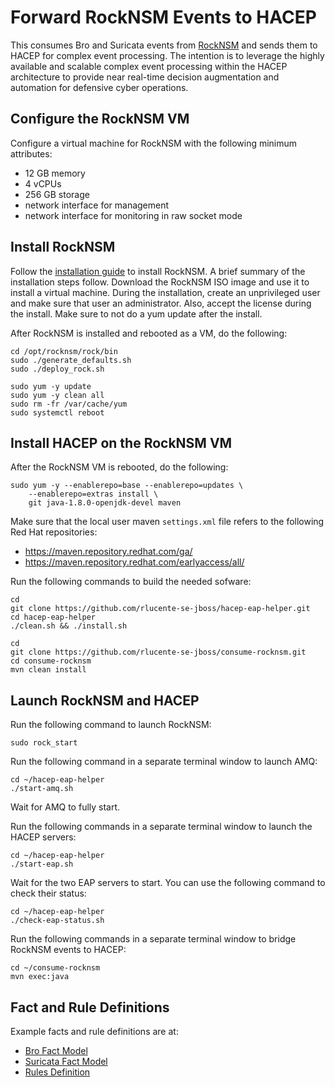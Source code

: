 # Forward RockNSM Events to HACEP
This consumes Bro and Suricata events from [RockNSM](http://rocknsm.io/)
and sends them to HACEP for complex event processing.  The intention
is to leverage the highly available and scalable complex event
processing within the HACEP architecture to provide near real-time
decision augmentation and automation for defensive cyber operations.

## Configure the RockNSM VM
Configure a virtual machine for RockNSM with the following minimum attributes:

* 12 GB memory
* 4 vCPUs
* 256 GB storage
* network interface for management
* network interface for monitoring in raw socket mode

## Install RockNSM
Follow the [installation guide](https://rocknsm.gitbooks.io/rocknsm-guide/content/build/install.html)
to install RockNSM.  A brief summary of the installation steps
follow.  Download the RockNSM ISO image and use it to install a
virtual machine.  During the installation, create an unprivileged
user and make sure that user an administrator.  Also, accept the
license during the install.  Make sure to not do a yum update after
the install.

After RockNSM is installed and rebooted as a VM, do the following:

    cd /opt/rocknsm/rock/bin
    sudo ./generate_defaults.sh
    sudo ./deploy_rock.sh

    sudo yum -y update
    sudo yum -y clean all
    sudo rm -fr /var/cache/yum
    sudo systemctl reboot

## Install HACEP on the RockNSM VM
After the RockNSM VM is rebooted, do the following:

    sudo yum -y --enablerepo=base --enablerepo=updates \
        --enablerepo=extras install \
        git java-1.8.0-openjdk-devel maven

Make sure that the local user maven `settings.xml` file refers to
the following Red Hat repositories:

* https://maven.repository.redhat.com/ga/
* https://maven.repository.redhat.com/earlyaccess/all/

Run the following commands to build the needed sofware:

    cd
    git clone https://github.com/rlucente-se-jboss/hacep-eap-helper.git
    cd hacep-eap-helper
    ./clean.sh && ./install.sh

    cd
    git clone https://github.com/rlucente-se-jboss/consume-rocknsm.git
    cd consume-rocknsm
    mvn clean install

## Launch RockNSM and HACEP
Run the following command to launch RockNSM:

    sudo rock_start

Run the following command in a separate terminal window to launch
AMQ:

    cd ~/hacep-eap-helper
    ./start-amq.sh

Wait for AMQ to fully start.

Run the following commands in a separate terminal window to launch
the HACEP servers:

    cd ~/hacep-eap-helper
    ./start-eap.sh

Wait for the two EAP servers to start.  You can use the following
command to check their status:

    cd ~/hacep-eap-helper
    ./check-eap-status.sh

Run the following commands in a separate terminal window to bridge
RockNSM events to HACEP:

    cd ~/consume-rocknsm
    mvn exec:java

## Fact and Rule Definitions
Example facts and rule definitions are at:

* [Bro Fact Model](https://raw.githubusercontent.com/rlucente-se-jboss/hacep/dco-hacep/hacep-examples/hacep-model/src/main/java/it/redhat/hacep/playground/rules/model/BroFact.java)
* [Suricata Fact Model](https://raw.githubusercontent.com/rlucente-se-jboss/hacep/dco-hacep/hacep-examples/hacep-model/src/main/java/it/redhat/hacep/playground/rules/model/SuricataFact.java)
* [Rules Definition](https://raw.githubusercontent.com/rlucente-se-jboss/hacep/dco-hacep/hacep-examples/hacep-rules/src/main/resources/rules/rocknsm-demo.drl)


